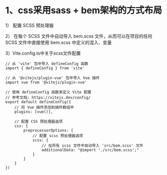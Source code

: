 
1、css采用sass + bem架构的方式布局
================================

1） 配置 SCSS 预处理器

2） 在每个 SCSS 文件中自动导入 bem.scss 文件，从而可以在项目的任何 SCSS 文件中直接使用 bem.scss 中定义的混入、变量

3）Vite.config.ts中关于scss文件配置

```shell
// 从 'vite' 包中导入 defineConfig 函数
import { defineConfig } from 'vite'

// 从 '@vitejs/plugin-vue' 包中导入 Vue 插件
import vue from '@vitejs/plugin-vue'

// 使用 defineConfig 函数来定义 Vite 配置
// 参考文档: https://vitejs.dev/config/
export default defineConfig({
    // 将 Vue 插件添加到插件数组中
    plugins: [vue()],
    
    // 配置 CSS 预处理器选项
    css: {
        preprocessorOptions: {
            // 配置 scss 预处理器选项
            scss: {
                // 在所有 scss 文件中自动导入 'src/bem.scss' 文件
                additionalData: "@import './src/bem.scss';"
            }
        }
    }
})
```
  
